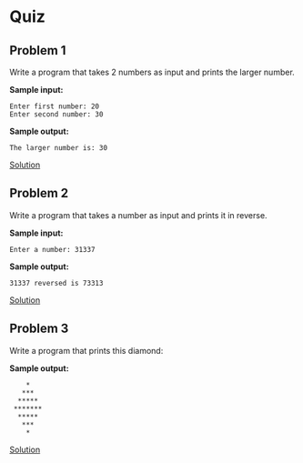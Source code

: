# Quiz

## Problem 1
Write a program that takes 2 numbers as input and prints the larger number.

**Sample input:**
```
Enter first number: 20
Enter second number: 30
```

**Sample output:**
```
The larger number is: 30
```

[Solution](Solution1.java)

## Problem 2
Write a program that takes a number as input and prints it in reverse.

**Sample input:**
```
Enter a number: 31337
```

**Sample output:**
```
31337 reversed is 73313
```

[Solution](Solution2.java)

## Problem 3
Write a program that prints this diamond:

**Sample output:**
```
    *
   ***
  *****
 *******
  *****
   ***
    *
```

[Solution](Solution3.java)
